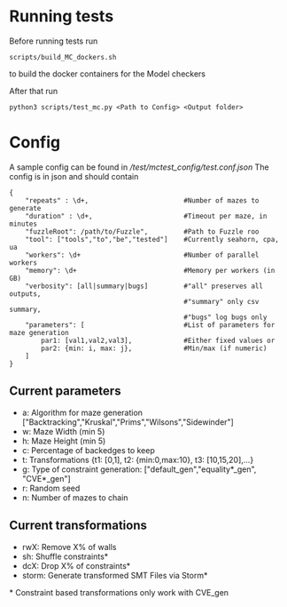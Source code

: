 # Running tests
Before running tests run 
```
scripts/build_MC_dockers.sh
```
 to build the docker containers for the Model checkers

After that run 
```
python3 scripts/test_mc.py <Path to Config> <Output folder>
```
# Config
A sample config can be found in */test/mctest_config/test.conf.json*
The config is in json and should contain 
```
{
    "repeats" : \d+,                        #Number of mazes to generate
    "duration" : \d+,                       #Timeout per maze, in minutes
    "fuzzleRoot": /path/to/Fuzzle",         #Path to Fuzzle roo
    "tool": ["tools","to","be","tested"]    #Currently seahorn, cpa, ua
    "workers": \d+                          #Number of parallel workers
    "memory": \d+                           #Memory per workers (in GB)
    "verbosity": [all|summary|bugs]         #"all" preserves all outputs,
                                            #"summary" only csv summary,
                                            #"bugs" log bugs only
    "parameters": [                         #List of parameters for maze generation
        par1: [val1,val2,val3],             #Either fixed values or 
        par2: {min: i, max: j},             #Min/max (if numeric)
    ]
}
```
## Current parameters
- a: Algorithm for maze generation ["Backtracking","Kruskal","Prims","Wilsons","Sidewinder"]
- w: Maze Width (min 5)
- h: Maze Height (min 5)
- c: Percentage of backedges to keep 
- t: Transformations {t1: [0,1], t2: {min:0,max:10}, t3: [10,15,20],...}
- g: Type of constraint generation: ["default_gen","equality\*_gen", "CVE\*_gen"]              
- r: Random seed
- n: Number of mazes to chain 

## Current transformations
- rwX: Remove X% of walls
- sh: Shuffle constraints*
- dcX: Drop X% of constraints*
- storm: Generate transformed SMT Files via Storm*

\* Constraint based transformations only work with CVE_gen
